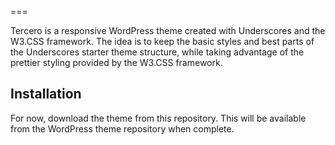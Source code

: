===

Tercero is a responsive WordPress theme created with Underscores and the W3.CSS framework. The idea is to keep the basic styles and best parts of the Underscores starter theme structure, while taking advantage of the prettier styling provided by the W3.CSS framework.

Installation
---------------

For now, download the theme from this repository. This will be available from the WordPress theme repository when complete.